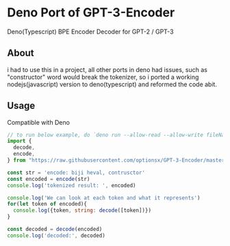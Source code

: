 # Deno Port of GPT-3-Encoder
Deno(Typescript) BPE Encoder Decoder for GPT-2 / GPT-3
## About
i had to use this in a project, all other ports in deno had issues,
such as "constructor" word would break the tokenizer, 
so i ported a working nodejs(javascript) version to deno(typescript) and reformed the code abit.
## Usage

Compatible with Deno
```js
// to run below example, do `deno run --allow-read --allow-write fileName.ts`
import {
  decode,
  encode,
} from "https://raw.githubusercontent.com/optionsx/GPT-3-Encoder/master/src/mod.ts";

const str = 'encode: biji heval, contrusctor'
const encoded = encode(str)
console.log('tokenized result: ', encoded)

console.log('We can look at each token and what it represents')
for(let token of encoded){
  console.log({token, string: decode([token])})
}

const decoded = decode(encoded)
console.log('decoded:', decoded)

```


